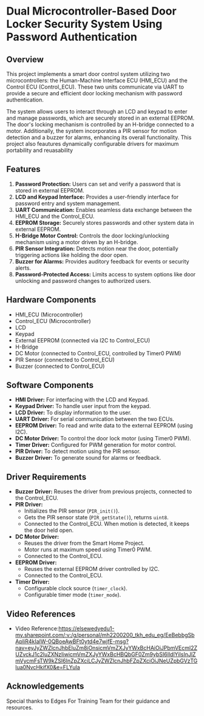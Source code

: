 # Dual Microcontroller-Based Door Locker Security System Using Password Authentication

## Overview

This project implements a smart door control system utilizing two microcontrollers: the Human-Machine Interface ECU (HMI_ECU) and the Control ECU (Control_ECU). These two units communicate via UART to provide a secure and efficient door locking mechanism with password authentication.

The system allows users to interact through an LCD and keypad to enter and manage passwords, which are securely stored in an external EEPROM. The door's locking mechanism is controlled by an H-bridge connected to a motor. Additionally, the system incorporates a PIR sensor for motion detection and a buzzer for alarms, enhancing its overall functionality. This project also feautures dynamically configurable drivers for maximum portability and reuasability

## Features

1.  **Password Protection:** Users can set and verify a password that is stored in external EEPROM.
2.  **LCD and Keypad Interface:** Provides a user-friendly interface for password entry and system management.
3.  **UART Communication:** Enables seamless data exchange between the HMI_ECU and the Control_ECU.
4.  **EEPROM Storage:** Securely stores passwords and other system data in external EEPROM.
5.  **H-Bridge Motor Control:** Controls the door locking/unlocking mechanism using a motor driven by an H-bridge.
6.  **PIR Sensor Integration:** Detects motion near the door, potentially triggering actions like holding the door open.
7.  **Buzzer for Alarms:** Provides auditory feedback for events or security alerts.
8.  **Password-Protected Access:** Limits access to system options like door unlocking and password changes to authorized users.

## Hardware Components


* HMI_ECU (Microcontroller)
* Control_ECU (Microcontroller)
* LCD
* Keypad
* External EEPROM (connected via I2C to Control_ECU)
* H-Bridge
* DC Motor (connected to Control_ECU, controlled by Timer0 PWM)
* PIR Sensor (connected to Control_ECU)
* Buzzer (connected to Control_ECU)

## Software Components

* **HMI Driver:** For interfacing with the LCD and Keypad.
* **Keypad Driver:** To handle user input from the keypad.
* **LCD Driver:** To display information to the user.
* **UART Driver:** For serial communication between the two ECUs.
* **EEPROM Driver:** To read and write data to the external EEPROM (using I2C).
* **DC Motor Driver:** To control the door lock motor (using Timer0 PWM).
* **Timer Driver:** Configured for PWM generation for motor control.
* **PIR Driver:** To detect motion using the PIR sensor.
* **Buzzer Driver:** To generate sound for alarms or feedback.

## Driver Requirements

* **Buzzer Driver:** Reuses the driver from previous projects, connected to the Control_ECU.
* **PIR Driver:**
    * Initializes the PIR sensor (`PIR_init()`).
    * Gets the PIR sensor state (`PIR_getState()`), returns `uint8`.
    * Connected to the Control_ECU. When motion is detected, it keeps the door held open.
* **DC Motor Driver:**
    * Reuses the driver from the Smart Home Project.
    * Motor runs at maximum speed using Timer0 PWM.
    * Connected to the Control_ECU.
* **EEPROM Driver:**
    * Reuses the external EEPROM driver controlled by I2C.
    * Connected to the Control_ECU.
* **Timer Driver:**
    * Configurable clock source (`timer_clock`).
    * Configurable timer mode (`timer_mode`).

## Video References


* Video Reference:https://elsewedyedu1-my.sharepoint.com/:v:/g/personal/mh2200200_tkh_edu_eg/EeBebbgSbApIiR4kIaIW-0QBoeAwBFt0ytd4e7wjfE-msg?nav=eyJyZWZlcnJhbEluZm8iOnsicmVmZXJyYWxBcHAiOiJPbmVEcml2ZUZvckJ1c2luZXNzIiwicmVmZXJyYWxBcHBQbGF0Zm9ybSI6IldlYiIsInJlZmVycmFsTW9kZSI6InZpZXciLCJyZWZlcnJhbFZpZXciOiJNeUZpbGVzTGlua0NvcHkifX0&e=FLYuIa


## Acknowledgements

Special thanks to Edges For Training Team for their guidance and resources.


